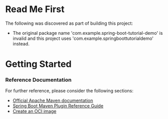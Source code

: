 # Read Me First
The following was discovered as part of building this project:

* The original package name 'com.example.spring-boot-tutorial-demo' is invalid and this project uses 'com.example.springboottutorialdemo' instead.

# Getting Started

### Reference Documentation
For further reference, please consider the following sections:

* [Official Apache Maven documentation](https://maven.apache.org/guides/index.html)
* [Spring Boot Maven Plugin Reference Guide](https://docs.spring.io/spring-boot/docs/3.2.5/maven-plugin/reference/html/)
* [Create an OCI image](https://docs.spring.io/spring-boot/docs/3.2.5/maven-plugin/reference/html/#build-image)

